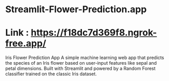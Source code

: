 # Streamlit-Flower-Prediction.app
# Link : https://f18dc7d369f8.ngrok-free.app/
 Iris Flower Prediction App
A simple machine learning web app that predicts the species of an Iris flower based on user-input features like sepal and petal dimensions. Built with Streamlit and powered by a Random Forest classifier trained on the classic Iris dataset.
